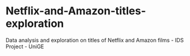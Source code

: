 # Netflix-and-Amazon-titles-exploration
Data analysis and exploration on titles of Netflix and Amazon films - IDS Project - UniGE
